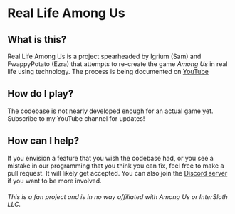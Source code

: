 # Real Life Among Us
## What is this?
Real Life Among Us is a project spearheaded by Igrium (Sam) and FwappyPotato (Ezra) that attempts to re-create the game *Among Us* in real life using technology. The process is being documented on [YouTube](https://www.youtube.com/watch?v=xZ1ZGXGdHSw&list=PLjn0XvzCcXIAq8WrNV_nOfz9ObkOmrhmr)

## How do I play?
The codebase is not nearly developed enough for an actual game yet. Subscribe to my YouTube channel for updates!

## How can I help?
If you envision a feature that you wish the codebase had, or you see a mistake in our programming that you think you can fix, feel free to make a pull request. It will likely get accepted. You can also join the [Discord server](https://discord.gg/kyC8StMjbf) if you want to be more involved.

###### This is a fan project and is in no way affiliated with Among Us or InterSloth LLC.
